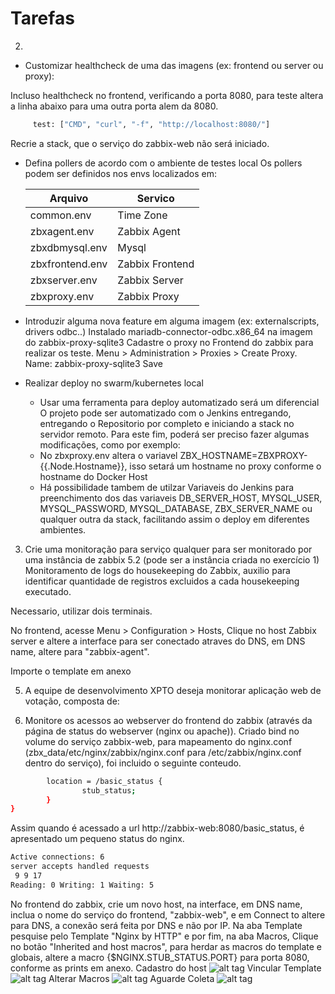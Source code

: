 # Tarefas

2)

* Customizar healthcheck de uma das imagens (ex: frontend ou server ou proxy):

Incluso healthcheck no frontend, verificando a porta 8080, para teste altera a linha abaixo para uma outra porta alem da 8080. 
```bash
     test: ["CMD", "curl", "-f", "http://localhost:8080/"]
```
Recrie a stack, que o serviço do zabbix-web não será iniciado.


* Defina pollers de acordo com o ambiente de testes local
Os pollers podem ser definidos nos envs localizados em:

  | Arquivo          | Servico              |
  | ---------------- | -------------------- |
  | common.env       | Time Zone            |
  | zbxagent.env     | Zabbix Agent         |
  | zbxdbmysql.env   | Mysql                |
  | zbxfrontend.env  | Zabbix Frontend      |
  | zbxserver.env    | Zabbix Server        |
  | zbxproxy.env     | Zabbix Proxy         |
  
* Introduzir alguma nova feature em alguma imagem (ex: externalscripts, drivers odbc..)
Instalado mariadb-connector-odbc.x86_64 na imagem do zabbix-proxy-sqlite3
Cadastre o proxy no Frontend do zabbix para realizar os teste.
	Menu > Administration > Proxies > Create Proxy.
	Name: zabbix-proxy-sqlite3
	Save

* Realizar deploy no swarm/kubernetes local
	* Usar uma ferramenta para deploy automatizado será um diferencial
	O projeto pode ser automatizado com o Jenkins entregando, entregando o Repositorio por completo e iniciando a stack no servidor remoto. Para este fim, poderá ser preciso fazer algumas modificações, como por exemplo:
	* No zbxproxy.env altera o variavel ZBX_HOSTNAME=ZBXPROXY-{{.Node.Hostname}}, isso setará um hostname no proxy conforme o hostname do Docker Host
    * Há possibilidade tambem de utilzar Variaveis do Jenkins para preenchimento dos das variaveis DB_SERVER_HOST, MYSQL_USER, MYSQL_PASSWORD, MYSQL_DATABASE, ZBX_SERVER_NAME ou qualquer outra da stack, facilitando assim o deploy em diferentes ambientes.

3) Crie uma monitoração para serviço qualquer para ser monitorado por uma instância de zabbix 5.2 
(pode ser a instância criada no exercício 1)
Monitoramento de logs do housekeeping do Zabbix, auxilio para identificar quantidade de registros excluidos a cada housekeeping executado.

Necessario, utilizar dois terminais.

No frontend, acesse Menu > Configuration > Hosts, Clique no host Zabbix server e altere a interface para ser conectado atraves do DNS, em DNS name, altere para "zabbix-agent".

Importe o template em anexo 

5) A equipe de desenvolvimento XPTO deseja monitorar aplicação web de votação, composta de:


7) Monitore os acessos ao webserver do frontend do zabbix (através da página de status do webserver 
(nginx ou apache)).
Criado bind no volume do serviço zabbix-web, para mapeamento do nginx.conf (zbx_data/etc/nginx/zabbix/nginx.conf para /etc/zabbix/nginx.conf dentro do serviço), foi incluido o seguinte conteudo.
```bash
        location = /basic_status {
                stub_status;
        }
}
```
Assim quando é acessado a url http://zabbix-web:8080/basic_status, é apresentado um pequeno status do nginx.
```bash
Active connections: 6 
server accepts handled requests
 9 9 17 
Reading: 0 Writing: 1 Waiting: 5 
```
No frontend do zabbix, crie um novo host, na interface, em DNS name, inclua o nome do serviço do frontend, "zabbix-web", e em Connect to altere para DNS, a conexão será feita por DNS e não por IP. Na aba Template pesquise pelo Template "Nginx by HTTP" e por fim, na aba Macros, Clique no botão "Inherited and host macros", para herdar as macros do template e globais, altere a macro {$NGINX.STUB_STATUS.PORT} para porta 8080, conforme as prints em anexo.
Cadastro do host
![alt tag](/img/tarefa7img1.jpg)
Vincular Template
![alt tag](/img/tarefa7img2.jpg)
Alterar Macros
![alt tag](/img/tarefa7img3.jpg)
Aguarde Coleta
![alt tag](/img/tarefa7img4.jpg)




